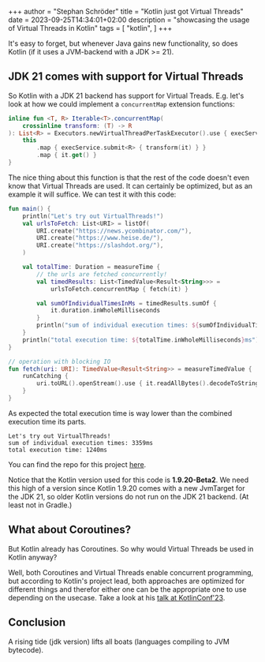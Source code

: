 +++
author = "Stephan Schröder"
title = "Kotlin just got Virtual Threads"
date = 2023-09-25T14:34:01+02:00
description = "showcasing the usage of Virtual Threads in Kotlin"
tags = [
    "kotlin",
]
+++

It's easy to forget, but whenever Java gains new functionality, so does Kotlin (if it uses a JVM-backend with a JDK >= 21).

## JDK 21 comes with support for Virtual Threads

So Kotlin with a JDK 21 backend has support for Virtual Treads. E.g. let's look at how we could implement a
`concurrentMap` extension functions:

```kotlin
inline fun <T, R> Iterable<T>.concurrentMap(
    crossinline transform: (T) -> R
): List<R> = Executors.newVirtualThreadPerTaskExecutor().use { execService -> 
    this
        .map { execService.submit<R> { transform(it) } }
        .map { it.get() }
}
```
The nice thing about this function is that the rest of the code doesn't even know that Virtual Threads are used. It can
certainly be optimized, but as an example it will suffice. We can test it with this code:
```kotlin
fun main() {
    println("Let's try out VirtualThreads!")
    val urlsToFetch: List<URI> = listOf(
        URI.create("https://news.ycombinator.com/"),
        URI.create("https://www.heise.de/"),
        URI.create("https://slashdot.org/"),
    )

    val totalTime: Duration = measureTime {
        // the urls are fetched concurrently!
        val timedResults: List<TimedValue<Result<String>>> =
            urlsToFetch.concurrentMap { fetch(it) }

        val sumOfIndividualTimesInMs = timedResults.sumOf {
            it.duration.inWholeMilliseconds
        }
        println("sum of individual execution times: ${sumOfIndividualTimesInMs}ms")
    }
    println("total execution time: ${totalTime.inWholeMilliseconds}ms")
}

// operation with blocking IO
fun fetch(uri: URI): TimedValue<Result<String>> = measureTimedValue {
    runCatching {
        uri.toURL().openStream().use { it.readAllBytes().decodeToString() }
    }
}
```
As expected the total execution time is way lower than the combined execution time its parts.
```text
Let's try out VirtualThreads!
sum of individual execution times: 3359ms
total execution time: 1240ms
```
You can find the repo for this project [here](https://github.com/simon-void/vthreads_with_kotlin_demo).

Notice that the Kotlin version used for this code is **1.9.20-Beta2**. We need this high of a version since Kotlin 1.9.20 comes with a new
JvmTarget for the JDK 21, so older Kotlin versions do not run on the JDK 21 backend. (At least not in Gradle.)

## What about Coroutines?

But Kotlin already has Coroutines. So why would Virtual Threads be used in Kotlin anyway?

Well, both Coroutines and Virtual Threads enable concurrent programming, but according to Kotlin's project lead, both
approaches are optimized for different things and therefor either one can be the appropriate one to use depending on the
usecase. Take a look at his [talk at KotlinConf'23](https://www.youtube.com/watch?v=zluKcazgkV4).

## Conclusion

A rising tide (jdk version) lifts all boats (languages compiling to JVM bytecode).